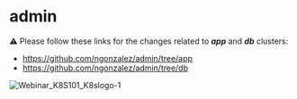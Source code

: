 # admin

⚠️ Please follow these links for the changes related to ___app___ and ___db___ clusters:
 * https://github.com/ngonzalez/admin/tree/app
 * https://github.com/ngonzalez/admin/tree/db

![Webinar_K8S101_K8slogo-1](https://user-images.githubusercontent.com/26479/113612862-aaadd080-9650-11eb-83db-7a3103293c3c.png)
